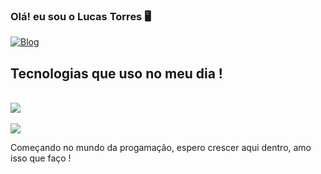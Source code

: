 

### Olá! eu sou o Lucas Torres 🖥️
[![Blog](https://img.shields.io/badge/LinkedIn-0077B5?style=for-the-badge&logo=linkedin&logoColor=white)](https://www.linkedin.com/in/lucas-torres-62969a236)   

## Tecnologias que uso no meu dia !
<div style="display: inline_block"></br>

<img align="center" src="https://img.shields.io/badge/C%23-239120?style=for-the-badge&logo=c-sharp&logoColor=white">

</div>

<div style="display: inline_block"></br>

<img align="center" src="https://img.shields.io/badge/C%2B%2B-00599C?style=for-the-badge&logo=c%2B%2B&logoColor=white">

</div>

Começando no mundo da progamação, espero crescer aqui dentro, amo isso que faço !
